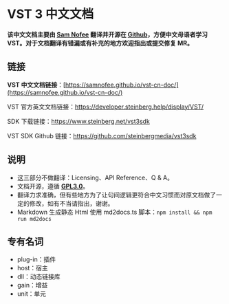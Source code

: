 # VST 3 中文文档

**该中文文档主要由 [Sam Nofee](https://github.com/SamNofee) 翻译并开源在 [Github](https://github.com/SamNofee/vst-cn-doc)，方便中文母语者学习VST。对于文档翻译有错漏或有补充的地方欢迎指出或提交修复 MR。**


## 链接

**VST 中文文档链接**：[https://samnofee.github.io/vst-cn-doc/](https://samnofee.github.io/vst-cn-doc/)

VST 官方英文文档链接：https://developer.steinberg.help/display/VST/

SDK 下载链接：<https://www.steinberg.net/vst3sdk>

VST SDK Github 链接：https://github.com/steinbergmedia/vst3sdk


## 说明

- 这三部分不做翻译：Licensing、API Reference、Q & A。
- 文档开源，遵循 [**GPL3.0**](www.gnu.org/licenses/gpl-3.0.html)。
- 翻译力求准确，但有些地方为了让句间逻辑更符合中文习惯而对原文档做了一定的修改，如有不当请指出，谢谢。
- Markdown 生成静态 Html 使用 md2docs.ts 脚本：`npm install && npm run md2docs`


## 专有名词

- plug-in：插件
- host：宿主
- dll：动态链接库
- gain：增益
- unit：单元
